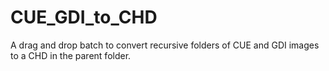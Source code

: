 # CUE_GDI_to_CHD
A drag and drop batch to convert recursive folders of CUE and GDI images to a CHD in the parent folder.
